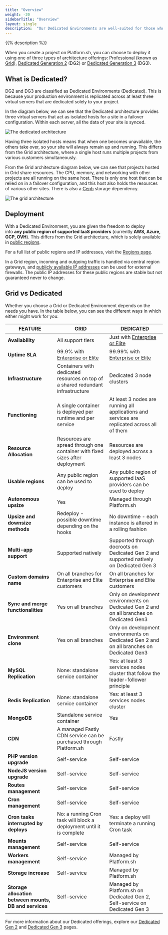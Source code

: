 ```yaml
---
title: "Overview"
weight: -20
sidebarTitle: "Overview"
layout: single
description:  "Our Dedicated Environments are well-suited for those who need more resources and redundancy, along with stricter isolation requirements."
---
```


{{% description %}}

When you create a project on Platform.sh, you can choose to deploy it using one of three types of architecture offerings: Professional (known as [Grid](/glossary.md#grid)), [Dedicated Generation 2](/dedicated-environments/dedicated-gen-2/_index.md) (DG2) or [Dedicated Generation 3](/dedicated-environments/dedicated-gen-3/_index.md) (DG3). 

## What is Dedicated?

DG2 and DG3 are classified as Dedicated Environments (Dedicated). This is because your production environment is replicated across at least three virtual servers that are dedicated solely to your project.

In the diagram below, we can see that the Dedicated architecture provides three virtual servers that act as isolated hosts for a site in a failover configuration. Within each server, all the data of your site is synced. 

![The dedicated architecture](/images/dedicated/dedicated-architecture.svg "0.50")

Having three isolated hosts means that when one becomes unavailable, the others take over, so your site will always remain up and running. This differs from the Grid architecture, where a single host runs multiple projects from various customers simultaneously. 

From the Grid architecture diagram below, we can see that projects hosted in Grid share resources. The CPU, memory, and networking with other projects are all running on the same host. There is only one host that can be relied on in a failover configuration, and this host also holds the resources of various other sites. There is also a [Ceph](/glossary.md#ceph) storage dependency.

![The grid architecture](/images/dedicated/grid-architecture.svg "0.50")

## Deployment

With a Dedicated Environment, you are given the freedom to deploy into **any public region of supported IaaS providers** (currently **AWS, Azure, GCP, OVH**). This differs from the Grid architecture, which is solely available in [public regions](https://platform.sh/regions/). 

For a full list of public regions and IP addresses, visit the [Regions page](/development/regions.md#regions).

In a Grid region, incoming and outgoing traffic is handled via central region gateways, and [publicly available IP addresses](/development/regions.md#public-ip-addresses) can be used for external firewalls. The public IP addresses for these public regions are stable but not guaranteed never to change.

## Grid vs Dedicated

Whether you choose a Grid or Dedicated Environment depends on the needs you have. In the table below, you can see the different ways in which either might work for you: 

| FEATURE | GRID | DEDICATED |
| --- | --- | --- |
| **Availability** | All support tiers | Just with [Enterprise or Elite](https://platform.sh/pricing/) |
| **Uptime SLA** | 99.9% with [Enterprise or Elite](https://platform.sh/pricing/)| 99.99% with [Enterprise or Elite](https://platform.sh/pricing/) |
| **Infrastructure** | Containers with dedicated resources on top of a shared redundant infrastructure| Dedicated 3 node clusters|
| **Functioning** | A single container is deployed per runtime and per service| At least 3 nodes are running all applications and services are replicated across all of them |
| **Resource Allocation** | Resources are spread through one container with fixed sizes after deployment| Resources are deployed across a least 3 nodes
| **Usable regions** | Any public region can be used to deploy | Any public region of supported IaaS providers can be used to deploy |
| **Autonomous upsize** | Yes | Managed through Platform.sh |
| **Upsize and downsize methods** | Redeploy - possible downtime depending on the hooks | No downtime - each instance is altered in a rolling fashion |
| **Multi-app support** | Supported natively | Supported through docroots on Dedicated Gen 2 and supported natively on Dedicated Gen 3 |
| **Custom domains name** | On all branches for Enterprise and Elite customers | On all branches for Enterprise and Elite customers |
| **Sync and merge functionalities** | Yes on all branches | Only on development environments on Dedicated Gen 2 and on all branches on Dedicated Gen3|
| **Environment clone** | Yes on all branches | Only on development environments on Dedicated Gen 2 and on all branches on Dedicated Gen3|
| **MySQL Replication** | None: standalone service container | Yes: at least 3 services nodes cluster that follow the leader-follower principle|
| **Redis Replication** | None: standalone service container | Yes: at least 3 services nodes cluster |
| **MongoDB** | Standalone service container | Yes |
| **CDN** | A managed Fastly CDN service can be purchased through Platform.sh | Fastly |
| **PHP version upgrade** | Self-service | Self-service |
| **NodeJS version upgrade**| Self-service | Self-service |
| **Routes management** | Self-service | Self-service |
| **Cron management** | Self-service | Self-service |
| **Cron tasks interrupted by deploys** | No: a running Cron task will block a deployment until it is complete | Yes: a deploy will terminate a running Cron task |
| **Mounts management** | Self-service | Self-service |
| **Workers management** | Self-service | Managed by Platform.sh |
| **Storage increase** | Self-service | Managed by Platform.sh |
| **Storage allocation between mounts, DB and services** | Self-service | Managed by Platform.sh on Dedicated Gen 2, Self-service on Dedicated Gen 3|



For more information about our Dedicated offerings, explore our [Dedicated Gen 2](/dedicated-environments/dedicated-gen-2/_index.md) and [Dedicated Gen 3](/dedicated-environments/dedicated-gen-3/_index.md) pages.
